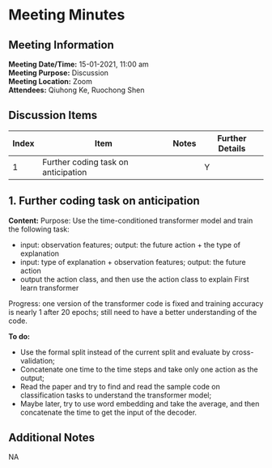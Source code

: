 # Meeting Minutes
## Meeting Information
**Meeting Date/Time:** 15-01-2021, 11:00 am <br>
**Meeting Purpose:** Discussion <br>
**Meeting Location:** Zoom <br>
**Attendees:** Qiuhong Ke, Ruochong Shen


## Discussion Items
Index | Item | Notes | Further Details |
---- | ---- | ---- | ---- |
1 | Further coding task on anticipation |  | Y |

## 1. Further coding task on anticipation
**Content:** 
Purpose: Use the time-conditioned transformer model and train the following task: 
- input:  observation features; output: the future action + the type of explanation
- input:  type of explanation + observation features; output: the future action
- output the action class, and then use the action class to explain First learn transformer

Progress: one version of the transformer code is fixed and training accuracy is nearly 1 after 20 epochs; still need to have a better understanding of the code.

**To do:** 
- Use the formal split instead of the current split and evaluate by cross-validation;
- Concatenate one time to the time steps and take only one action as the output;
- Read the paper and try to find and read the sample code on classification tasks to understand the transformer model;
- Maybe later, try to use word embedding and take the average, and then concatenate the time to get the input of the decoder.

 
## Additional Notes
NA
